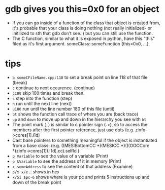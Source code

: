 
# gdb gives you this=0x0 for an object
- If you can go inside of a function of the class that object is created from, it's probable that your class is doing nothing (not really initialized- or initilized to sth that gdb don't see..) but you can still use the function.
- The C function, similar to what it is exposed in python, have this "this" filed as it's first argument.  someClass::someFunction (this=0x0, ...).

# tips
- `b someCFileName.cpp:118` to set a break point on line 118 of that file (break)
- `c` continue to next occurence.  (continue)
- `c100` skip 100 times and break then.
- `s` step into the function (step)
- `n` run until the next line (next)
- `u180` run until the line number 180 of this file (until)
- `bt` shows the function call trace of where you are (back trace)
- `up` and `down` to move up and down in the hierarchy you see with `bt`
- The point mark (`.`) is similar to c pointer sign (`->`), so to access the members after the first pointer reference, just use dots (e.g. zinfo->cores[1].l1d)
- Cast base pointers to something meaningful if the object is instantiated from a base class: (e.g. ((MESIBottomCC *)(MESICC *)(((OOOCore *)zinfo->cores[1]).l1d).cc).selfId )
- `p Variable` to see the value of a variable (Print)
- `p &Variable` to see the address of it in memory (Print)
- `x someAddress` to see the content of that address (Examine)
- `p/x x/x` .. shows in hex
- `x/5i $pc-6` shows where is your pc and prints 5 instructions up and down of the break point
